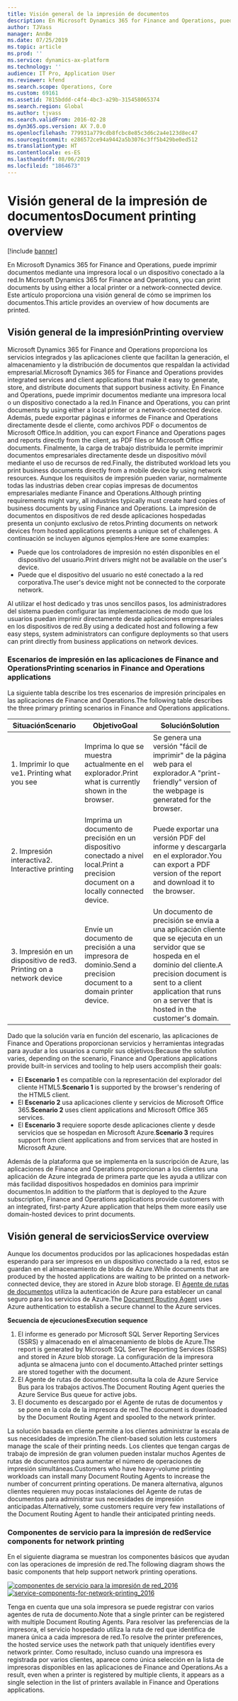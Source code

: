 ```yaml
---
title: Visión general de la impresión de documentos
description: En Microsoft Dynamics 365 for Finance and Operations, puede imprimir documentos mediante una impresora local o un dispositivo conectado a la red. Este artículo proporciona una visión general de cómo se imprimen los documentos.
author: TJVass
manager: AnnBe
ms.date: 07/25/2019
ms.topic: article
ms.prod: ''
ms.service: dynamics-ax-platform
ms.technology: ''
audience: IT Pro, Application User
ms.reviewer: kfend
ms.search.scope: Operations, Core
ms.custom: 69161
ms.assetid: 7815bddd-c4f4-4bc3-a29b-315458065374
ms.search.region: Global
ms.author: tjvass
ms.search.validFrom: 2016-02-28
ms.dyn365.ops.version: AX 7.0.0
ms.openlocfilehash: 779931a779cdb8fcbc8e85c3d6c2a4e123d8ec47
ms.sourcegitcommit: e286572ce94a9442a5b3076c3ff5b429be0ed512
ms.translationtype: HT
ms.contentlocale: es-ES
ms.lasthandoff: 08/06/2019
ms.locfileid: "1864673"
---
```

# <a name="document-printing-overview"></a><span data-ttu-id="d8dbc-104">Visión general de la impresión de documentos</span><span class="sxs-lookup"><span data-stu-id="d8dbc-104">Document printing overview</span></span>

[!include [banner](../includes/banner.md)]

<span data-ttu-id="d8dbc-105">En Microsoft Dynamics 365 for Finance and Operations, puede imprimir documentos mediante una impresora local o un dispositivo conectado a la red.</span><span class="sxs-lookup"><span data-stu-id="d8dbc-105">In Microsoft Dynamics 365 for Finance and Operations, you can print documents by using either a local printer or a network-connected device.</span></span> <span data-ttu-id="d8dbc-106">Este artículo proporciona una visión general de cómo se imprimen los documentos.</span><span class="sxs-lookup"><span data-stu-id="d8dbc-106">This article provides an overview of how documents are printed.</span></span>

## <a name="printing-overview"></a><span data-ttu-id="d8dbc-107">Visión general de la impresión</span><span class="sxs-lookup"><span data-stu-id="d8dbc-107">Printing overview</span></span>

<span data-ttu-id="d8dbc-108">Microsoft Dynamics 365 for Finance and Operations proporciona los servicios integrados y las aplicaciones cliente que facilitan la generación, el almacenamiento y la distribución de documentos que respaldan la actividad empresarial.</span><span class="sxs-lookup"><span data-stu-id="d8dbc-108">Microsoft Dynamics 365 for Finance and Operations provides integrated services and client applications that make it easy to generate, store, and distribute documents that support business activity.</span></span> <span data-ttu-id="d8dbc-109">En Finance and Operations, puede imprimir documentos mediante una impresora local o un dispositivo conectado a la red.</span><span class="sxs-lookup"><span data-stu-id="d8dbc-109">In Finance and Operations, you can print documents by using either a local printer or a network-connected device.</span></span> <span data-ttu-id="d8dbc-110">Además, puede exportar páginas e informes de Finance and Operations directamente desde el cliente, como archivos PDF o documentos de Microsoft Office.</span><span class="sxs-lookup"><span data-stu-id="d8dbc-110">In addition, you can export Finance and Operations pages and reports directly from the client, as PDF files or Microsoft Office documents.</span></span> <span data-ttu-id="d8dbc-111">Finalmente, la carga de trabajo distribuida le permite imprimir documentos empresariales directamente desde un dispositivo móvil mediante el uso de recursos de red.</span><span class="sxs-lookup"><span data-stu-id="d8dbc-111">Finally, the distributed workload lets you print business documents directly from a mobile device by using network resources.</span></span> <span data-ttu-id="d8dbc-112">Aunque los requisitos de impresión pueden variar, normalmente todas las industrias deben crear copias impresas de documentos empresariales mediante Finance and Operations.</span><span class="sxs-lookup"><span data-stu-id="d8dbc-112">Although printing requirements might vary, all industries typically must create hard copies of business documents by using Finance and Operations.</span></span> <span data-ttu-id="d8dbc-113">La impresión de documentos en dispositivos de red desde aplicaciones hospedadas presenta un conjunto exclusivo de retos.</span><span class="sxs-lookup"><span data-stu-id="d8dbc-113">Printing documents on network devices from hosted applications presents a unique set of challenges.</span></span> <span data-ttu-id="d8dbc-114">A continuación se incluyen algunos ejemplos:</span><span class="sxs-lookup"><span data-stu-id="d8dbc-114">Here are some examples:</span></span>

- <span data-ttu-id="d8dbc-115">Puede que los controladores de impresión no estén disponibles en el dispositivo del usuario.</span><span class="sxs-lookup"><span data-stu-id="d8dbc-115">Print drivers might not be available on the user's device.</span></span>
- <span data-ttu-id="d8dbc-116">Puede que el dispositivo del usuario no esté conectado a la red corporativa.</span><span class="sxs-lookup"><span data-stu-id="d8dbc-116">The user's device might not be connected to the corporate network.</span></span>

<span data-ttu-id="d8dbc-117">Al utilizar el host dedicado y tras unos sencillos pasos, los administradores del sistema pueden configurar las implementaciones de modo que los usuarios puedan imprimir directamente desde aplicaciones empresariales en los dispositivos de red.</span><span class="sxs-lookup"><span data-stu-id="d8dbc-117">By using a dedicated host and following a few easy steps, system administrators can configure deployments so that users can print directly from business applications on network devices.</span></span>

### <a name="printing-scenarios-in-finance-and-operations-applications"></a><span data-ttu-id="d8dbc-118">Escenarios de impresión en las aplicaciones de Finance and Operations</span><span class="sxs-lookup"><span data-stu-id="d8dbc-118">Printing scenarios in Finance and Operations applications</span></span>

<span data-ttu-id="d8dbc-119">La siguiente tabla describe los tres escenarios de impresión principales en las aplicaciones de Finance and Operations.</span><span class="sxs-lookup"><span data-stu-id="d8dbc-119">The following table describes the three primary printing scenarios in Finance and Operations applications.</span></span>

| <span data-ttu-id="d8dbc-120">Situación</span><span class="sxs-lookup"><span data-stu-id="d8dbc-120">Scenario</span></span>                        | <span data-ttu-id="d8dbc-121">Objetivo</span><span class="sxs-lookup"><span data-stu-id="d8dbc-121">Goal</span></span>                                                      | <span data-ttu-id="d8dbc-122">Solución</span><span class="sxs-lookup"><span data-stu-id="d8dbc-122">Solution</span></span> |
|---------------------------------|-----------------------------------------------------------|----------|
| <span data-ttu-id="d8dbc-123">1. Imprimir lo que ve</span><span class="sxs-lookup"><span data-stu-id="d8dbc-123">1. Printing what you see</span></span>        | <span data-ttu-id="d8dbc-124">Imprima lo que se muestra actualmente en el explorador.</span><span class="sxs-lookup"><span data-stu-id="d8dbc-124">Print what is currently shown in the browser.</span></span>             | <span data-ttu-id="d8dbc-125">Se genera una versión "fácil de imprimir" de la página web para el explorador.</span><span class="sxs-lookup"><span data-stu-id="d8dbc-125">A "print-friendly" version of the webpage is generated for the browser.</span></span> |
| <span data-ttu-id="d8dbc-126">2. Impresión interactiva</span><span class="sxs-lookup"><span data-stu-id="d8dbc-126">2. Interactive printing</span></span>         | <span data-ttu-id="d8dbc-127">Imprima un documento de precisión en un dispositivo conectado a nivel local.</span><span class="sxs-lookup"><span data-stu-id="d8dbc-127">Print a precision document on a locally connected device.</span></span> | <span data-ttu-id="d8dbc-128">Puede exportar una versión PDF del informe y descargarla en el explorador.</span><span class="sxs-lookup"><span data-stu-id="d8dbc-128">You can export a PDF version of the report and download it to the browser.</span></span> |
| <span data-ttu-id="d8dbc-129">3. Impresión en un dispositivo de red</span><span class="sxs-lookup"><span data-stu-id="d8dbc-129">3. Printing on a network device</span></span> | <span data-ttu-id="d8dbc-130">Envíe un documento de precisión a una impresora de dominio.</span><span class="sxs-lookup"><span data-stu-id="d8dbc-130">Send a precision document to a domain printer device.</span></span>     | <span data-ttu-id="d8dbc-131">Un documento de precisión se envía a una aplicación cliente que se ejecuta en un servidor que se hospeda en el dominio del cliente.</span><span class="sxs-lookup"><span data-stu-id="d8dbc-131">A precision document is sent to a client application that runs on a server that is hosted in the customer's domain.</span></span> |

<span data-ttu-id="d8dbc-132">Dado que la solución varía en función del escenario, las aplicaciones de Finance and Operations proporcionan servicios y herramientas integradas para ayudar a los usuarios a cumplir sus objetivos:</span><span class="sxs-lookup"><span data-stu-id="d8dbc-132">Because the solution varies, depending on the scenario, Finance and Operations applications provide built-in services and tooling to help users accomplish their goals:</span></span>

- <span data-ttu-id="d8dbc-133">El **Escenario 1** es compatible con la representación del explorador del cliente HTML5.</span><span class="sxs-lookup"><span data-stu-id="d8dbc-133">**Scenario 1** is supported by the browser's rendering of the HTML5 client.</span></span>
- <span data-ttu-id="d8dbc-134">El **Escenario 2** usa aplicaciones cliente y servicios de Microsoft Office 365.</span><span class="sxs-lookup"><span data-stu-id="d8dbc-134">**Scenario 2** uses client applications and Microsoft Office 365 services.</span></span>
- <span data-ttu-id="d8dbc-135">El **Escenario 3** requiere soporte desde aplicaciones cliente y desde servicios que se hospedan en Microsoft Azure.</span><span class="sxs-lookup"><span data-stu-id="d8dbc-135">**Scenario 3** requires support from client applications and from services that are hosted in Microsoft Azure.</span></span>

<span data-ttu-id="d8dbc-136">Además de la plataforma que se implementa en la suscripción de Azure, las aplicaciones de Finance and Operations proporcionan a los clientes una aplicación de Azure integrada de primera parte que les ayuda a utilizar con más facilidad dispositivos hospedados en dominios para imprimir documentos.</span><span class="sxs-lookup"><span data-stu-id="d8dbc-136">In addition to the platform that is deployed to the Azure subscription, Finance and Operations applications provide customers with an integrated, first-party Azure application that helps them more easily use domain-hosted devices to print documents.</span></span>

## <a name="service-overview"></a><span data-ttu-id="d8dbc-137">Visión general de servicios</span><span class="sxs-lookup"><span data-stu-id="d8dbc-137">Service overview</span></span>
<span data-ttu-id="d8dbc-138">Aunque los documentos producidos por las aplicaciones hospedadas están esperando para ser impresos en un dispositivo conectado a la red, estos se guardan en el almacenamiento de blobs de Azure.</span><span class="sxs-lookup"><span data-stu-id="d8dbc-138">While documents that are produced by the hosted applications are waiting to be printed on a network-connected device, they are stored in Azure blob storage.</span></span> <span data-ttu-id="d8dbc-139">El [Agente de rutas de documentos](install-document-routing-agent.md) utiliza la autenticación de Azure para establecer un canal seguro para los servicios de Azure.</span><span class="sxs-lookup"><span data-stu-id="d8dbc-139">The [Document Routing Agent](install-document-routing-agent.md) uses Azure authentication to establish a secure channel to the Azure services.</span></span>

<span data-ttu-id="d8dbc-140">**Secuencia de ejecuciones**</span><span class="sxs-lookup"><span data-stu-id="d8dbc-140">**Execution sequence**</span></span>

1. <span data-ttu-id="d8dbc-141">El informe es generado por Microsoft SQL Server Reporting Services (SSRS) y almacenado en el almacenamiento de blobs de Azure.</span><span class="sxs-lookup"><span data-stu-id="d8dbc-141">The report is generated by Microsoft SQL Server Reporting Services (SSRS) and stored in Azure blob storage.</span></span> <span data-ttu-id="d8dbc-142">La configuración de la impresora adjunta se almacena junto con el documento.</span><span class="sxs-lookup"><span data-stu-id="d8dbc-142">Attached printer settings are stored together with the document.</span></span>
2. <span data-ttu-id="d8dbc-143">El Agente de rutas de documentos consulta la cola de Azure Service Bus para los trabajos activos.</span><span class="sxs-lookup"><span data-stu-id="d8dbc-143">The Document Routing Agent queries the Azure Service Bus queue for active jobs.</span></span>
3. <span data-ttu-id="d8dbc-144">El documento es descargado por el Agente de rutas de documentos y se pone en la cola de la impresora de red.</span><span class="sxs-lookup"><span data-stu-id="d8dbc-144">The document is downloaded by the Document Routing Agent and spooled to the network printer.</span></span>

<span data-ttu-id="d8dbc-145">La solución basada en cliente permite a los clientes administrar la escala de sus necesidades de impresión.</span><span class="sxs-lookup"><span data-stu-id="d8dbc-145">The client-based solution lets customers manage the scale of their printing needs.</span></span> <span data-ttu-id="d8dbc-146">Los clientes que tengan cargas de trabajo de impresión de gran volumen pueden instalar muchos Agentes de rutas de documentos para aumentar el número de operaciones de impresión simultáneas.</span><span class="sxs-lookup"><span data-stu-id="d8dbc-146">Customers who have heavy-volume printing workloads can install many Document Routing Agents to increase the number of concurrent printing operations.</span></span> <span data-ttu-id="d8dbc-147">De manera alternativa, algunos clientes requieren muy pocas instalaciones del Agente de rutas de documentos para administrar sus necesidades de impresión anticipadas.</span><span class="sxs-lookup"><span data-stu-id="d8dbc-147">Alternatively, some customers require very few installations of the Document Routing Agent to handle their anticipated printing needs.</span></span>

### <a name="service-components-for-network-printing"></a><span data-ttu-id="d8dbc-148">Componentes de servicio para la impresión de red</span><span class="sxs-lookup"><span data-stu-id="d8dbc-148">Service components for network printing</span></span>

<span data-ttu-id="d8dbc-149">En el siguiente diagrama se muestran los componentes básicos que ayudan con las operaciones de impresión de red.</span><span class="sxs-lookup"><span data-stu-id="d8dbc-149">The following diagram shows the basic components that help support network printing operations.</span></span>

<span data-ttu-id="d8dbc-150">[![componentes de servicio para la impresión de red\_2016](./media/service-components-for-network-printing_2016.png)](./media/service-components-for-network-printing_2016.png)</span><span class="sxs-lookup"><span data-stu-id="d8dbc-150">[![service-components-for-network-printing\_2016](./media/service-components-for-network-printing_2016.png)](./media/service-components-for-network-printing_2016.png)</span></span>

<span data-ttu-id="d8dbc-151">Tenga en cuenta que una sola impresora se puede registrar con varios agentes de ruta de documento.</span><span class="sxs-lookup"><span data-stu-id="d8dbc-151">Note that a single printer can be registered with multiple Document Routing Agents.</span></span> <span data-ttu-id="d8dbc-152">Para resolver las preferencias de la impresora, el servicio hospedado utiliza la ruta de red que identifica de manera única a cada impresora de red.</span><span class="sxs-lookup"><span data-stu-id="d8dbc-152">To resolve the printer preferences, the hosted service uses the network path that uniquely identifies every network printer.</span></span> <span data-ttu-id="d8dbc-153">Como resultado, incluso cuando una impresora es registrada por varios clientes, aparece como única selección en la lista de impresoras disponibles en las aplicaciones de Finance and Operations.</span><span class="sxs-lookup"><span data-stu-id="d8dbc-153">As a result, even when a printer is registered by multiple clients, it appears as a single selection in the list of printers available in Finance and Operations applications.</span></span>
